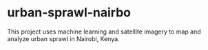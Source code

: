 # urban-sprawl-nairbo
This project uses machine learning and satellite imagery to map and analyze urban sprawl in Nairobi, Kenya.  
